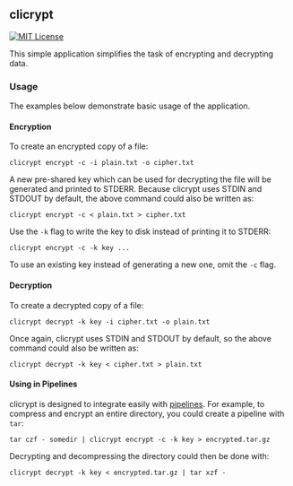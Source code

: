 ## clicrypt

[![MIT License](http://img.shields.io/badge/license-MIT-9370d8.svg?style=flat)](http://opensource.org/licenses/MIT)

This simple application simplifies the task of encrypting and decrypting data.

### Usage

The examples below demonstrate basic usage of the application.

#### Encryption

To create an encrypted copy of a file:

    clicrypt encrypt -c -i plain.txt -o cipher.txt

A new pre-shared key which can be used for decrypting the file will be generated and printed to STDERR. Because clicrypt uses STDIN and STDOUT by default, the above command could also be written as:

    clicrypt encrypt -c < plain.txt > cipher.txt

Use the `-k` flag to write the key to disk instead of printing it to STDERR:

    clicrypt encrypt -c -k key ...

To use an existing key instead of generating a new one, omit the `-c` flag.

#### Decryption

To create a decrypted copy of a file:

    clicrypt decrypt -k key -i cipher.txt -o plain.txt

Once again, clicrypt uses STDIN and STDOUT by default, so the above command could also be written as:

    clicrypt decrypt -k key < cipher.txt > plain.txt

#### Using in Pipelines

clicrypt is designed to integrate easily with [pipelines](https://en.wikipedia.org/wiki/Pipeline_(Unix)). For example, to compress and encrypt an entire directory, you could create a pipeline with `tar`:

    tar czf - somedir | clicrypt encrypt -c -k key > encrypted.tar.gz

Decrypting and decompressing the directory could then be done with:

    clicrypt decrypt -k key < encrypted.tar.gz | tar xzf -
